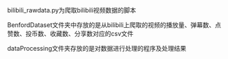 bilibili_rawdata.py为爬取bilibili视频数据的脚本

BenfordDataset文件夹中存放的是从bilibili上爬取的视频的播放量、弹幕数、点赞数、投币数、收藏数、分享数对应的csv文件

dataProcessing文件夹存放的是对数据进行处理的程序及处理结果
